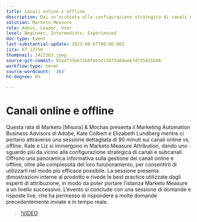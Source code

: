 ```yaml
---
title: Canali online e offline
description: Dai un’occhiata alla configurazione strategica di canali e sottocanali, alla panoramica istruttiva della gestione dei canali online e offline, al loro funzionamento, e scopri le dimostrazioni interne al prodotto e le best practice utilizzate dagli esperti di attribuzione
solution: Marketo Measure
role: Admin, Leader, User
level: Beginner, Intermediate, Experienced
doc-type: Event
last-substantial-update: 2023-08-07T00:00:00Z
jira: KT-13750
thumbnail: 3422363.jpeg
source-git-commit: 95a4f33eb72b0feb1d15875b04ee67d7256d1bd6
workflow-type: tm+mt
source-wordcount: '163'
ht-degree: 0%

---
```



# Canali online e offline

Questa rata di Marketo [Misura] &amp; Mochas presenta il Marketing Automation Business Advisors di Adobe, Kate Colbert e Elizabeth Lundberg mentre ci portano attraverso una sessione dettagliata di 90 minuti sui canali online vs. offline. Kate e Liz si immergono in Marketo Measure Attribution, dando uno sguardo più da vicino alla configurazione strategica di canali e subcanali. Offrono una panoramica informativa sulla gestione dei canali online e offline, oltre alle complessità del loro funzionamento, per consentirti di utilizzarli nel modo più efficace possibile. La sessione presenta dimostrazioni interne al prodotto e rivede le best practice utilizzate dagli esperti di attribuzione, in modo da poter portare l’istanza Marketo Measure a un livello successivo. L’evento si conclude con una sessione di domande e risposte live, che ha permesso di rispondere a molte domande precedentemente inviate e in tempo reale.

>[!VIDEO](https://video.tv.adobe.com/v/3422363/?learn=on)
